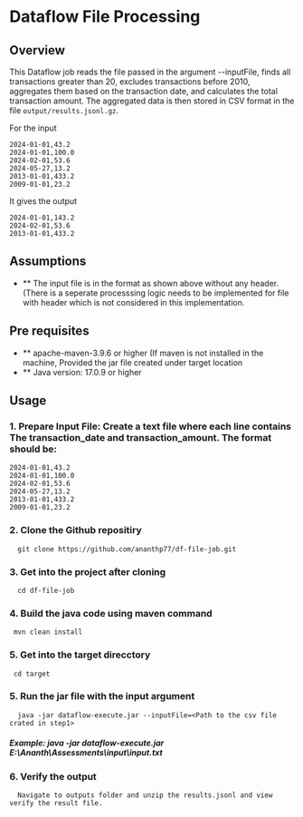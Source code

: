 # Dataflow File Processing

## Overview
This Dataflow job reads the file passed in the argument --inputFile, finds all transactions greater than 20, excludes transactions before 2010, aggregates them based on the transaction date, and calculates the total transaction amount. The aggregated data is then stored in CSV format in the file `output/results.jsonl.gz`.

For the input
```
2024-01-01,43.2
2024-01-01,100.0
2024-02-01,53.6
2024-05-27,13.2
2013-01-01,433.2
2009-01-01,23.2
```

It gives the output
```
2024-01-01,143.2
2024-02-01,53.6
2013-01-01,433.2
```


## Assumptions
- ** The input file is in the format as shown above without any header. (There is a seperate processsing logic needs to be implemented for file with header which is not considered in this implementation.

## Pre requisites
- ** apache-maven-3.9.6 or higher (If maven is not installed in the machine, Provided the jar file created under target location
- ** Java version: 17.0.9 or higher

## Usage

### 1. Prepare Input File: Create a text file where each line contains The transaction_date and transaction_amount. The format should be:
```
2024-01-01,43.2
2024-01-01,100.0
2024-02-01,53.6
2024-05-27,13.2
2013-01-01,433.2
2009-01-01,23.2
```
### 2. Clone the Github repositiry
      git clone https://github.com/ananthp77/df-file-job.git

### 3. Get into the project after cloning
      cd df-file-job

### 4. Build the java code using maven command
     mvn clean install
### 5. Get into the target direcctory
     cd target

### 5. Run the jar file with the input argument 
      java -jar dataflow-execute.jar --inputFile=<Path to the csv file crated in step1>

##### Example: java -jar dataflow-execute.jar E:\Ananth\Assessments\input\input.txt

### 6. Verify the output
	  Navigate to outputs folder and unzip the results.jsonl and view verify the result file.